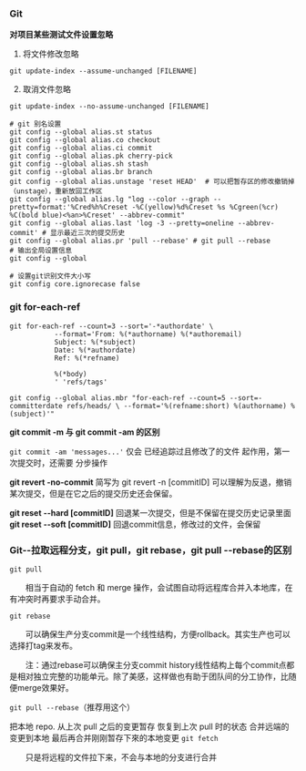 ### Git

**对项目某些测试文件设置忽略**

1. 将文件修改忽略

`git update-index --assume-unchanged [FILENAME]`

2. 取消文件忽略

`git update-index --no-assume-unchanged [FILENAME]`



```
# git 别名设置 
git config --global alias.st status
git config --global alias.co checkout
git config --global alias.ci commit
git config --global alias.pk cherry-pick
git config --global alias.sh stash
git config --global alias.br branch
git config --global alias.unstage 'reset HEAD'  # 可以把暂存区的修改撤销掉（unstage），重新放回工作区
git config --global alias.lg "log --color --graph --pretty=format:'%Cred%h%Creset -%C(yellow)%d%Creset %s %Cgreen(%cr) %C(bold blue)<%an>%Creset' --abbrev-commit"
git config --global alias.last 'log -3 --pretty=oneline --abbrev-commit' # 显示最近三次的提交历史
git config --global alias.pr 'pull --rebase' # git pull --rebase
# 输出全局设置信息
git config --global

# 设置git识别文件大小写
git config core.ignorecase false

```
### git for-each-ref
```
git for-each-ref --count=3 --sort='-*authordate' \
           --format='From: %(*authorname) %(*authoremail)
           Subject: %(*subject)
           Date: %(*authordate)
           Ref: %(*refname)

           %(*body)
           ' 'refs/tags'

git config --global alias.mbr "for-each-ref --count=5 --sort=-committerdate refs/heads/ \ --format='%(refname:short) %(authorname) %(subject)'"
```

**git commit -m 与 git commit -am 的区别**

`git commit -am 'messages...'` 仅会 已经追踪过且修改了的文件 起作用，第一次提交时，还需要 分步操作

**git revert -no-commit**
简写为 git revert -n [commitID] 可以理解为反退，撤销某次提交，但是在它之后的提交历史还会保留。

**git reset --hard [commitID]** 回退某一次提交，但是不保留在提交历史记录里面  
**git reset --soft [commitID]** 回退commit信息，修改过的文件，会保留

### Git--拉取远程分支，git pull，git rebase，git pull --rebase的区别

`git pull`

　　相当于自动的 fetch 和 merge 操作，会试图自动将远程库合并入本地库，在有冲突时再要求手动合并。

 

`git rebase`

　　可以确保生产分支commit是一个线性结构，方便rollback。其实生产也可以选择打tag来发布。

　　注：通过rebase可以确保主分支commit history线性结构上每个commit点都是相对独立完整的功能单元。除了美感，这样做也有助于团队间的分工协作，比随便merge效果好。

 

`git pull --rebase`（推荐用这个）

把本地 repo. 从上次 pull 之后的变更暂存
恢复到上次 pull 时的状态
合并远端的变更到本地
最后再合并刚刚暂存下來的本地变更
`git fetch`

　　只是将远程的文件拉下来，不会与本地的分支进行合并


